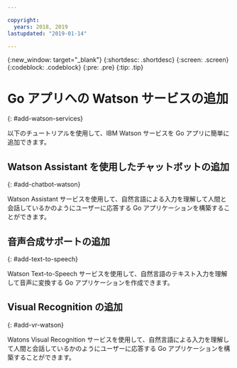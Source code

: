 ```yaml
---

copyright:
  years: 2018, 2019
lastupdated: "2019-01-14"

---
```


{:new_window: target="_blank"}
{:shortdesc: .shortdesc}
{:screen: .screen}
{:codeblock: .codeblock}
{:pre: .pre}
{:tip: .tip}

# Go アプリへの Watson サービスの追加
{: #add-watson-services}

以下のチュートリアルを使用して、IBM Watson サービスを Go アプリに簡単に追加できます。

<!-- Need topic links once they are moved to the Watson repo. Add links to each section "For more information..." -->

## Watson Assistant を使用したチャットボットの追加
{: #add-chatbot-watson}

Watson Assistant サービスを使用して、自然言語による入力を理解して人間と会話しているかのようにユーザーに応答する Go アプリケーションを構築することができます。

## 音声合成サポートの追加
{: #add-text-to-speech}

Watson Text-to-Speech サービスを使用して、自然言語のテキスト入力を理解して音声に変換する Go アプリケーションを作成できます。

## Visual Recognition の追加
{: #add-vr-watson}

Watons Visual Recognition サービスを使用して、自然言語による入力を理解して人間と会話しているかのようにユーザーに応答する Go アプリケーションを構築することができます。
